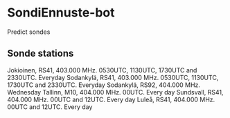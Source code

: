 # SondiEnnuste-bot
Predict sondes

## Sonde stations
Jokioinen, RS41, 403.000 MHz. 0530UTC, 1130UTC, 1730UTC and 2330UTC. Everyday
Sodankylä, RS41, 403.000 MHz. 0530UTC, 1130UTC, 1730UTC and 2330UTC. Everyday
Sodankylä, RS92, 404.000 MHz. Wednesday
Tallinn, M10, 404.000 MHz. 00UTC. Every day
Sundsvall, RS41, 404.000 MHz. 00UTC and 12UTC. Every day
Luleå, RS41, 404.000 MHz. 00UTC and 12UTC. Every day
